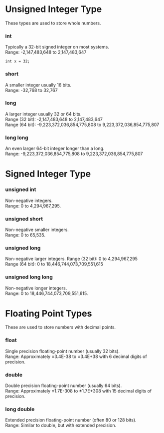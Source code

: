 # Unsigned Integer Type
These types are used to store whole numbers.
### int
Typically a 32-bit signed integer on most systems.<br>
Range: -2,147,483,648 to 2,147,483,647
```
int x = 32;
```
### short
A smaller integer usually 16 bits.<br>
Range: -32,768 to 32,767
### long
A larger integer usually 32 or 64 bits.<br>
Range (32 bit): -2,147,483,648 to 2,147,483,647<br>
Range (64 bit): -9,223,372,036,854,775,808 to 9,223,372,036,854,775,807
### long long
An even larger 64-bit integer longer than a long.<br>
Range: -9,223,372,036,854,775,808 to 9,223,372,036,854,775,807

# Signed Integer Type
### unsigned int
Non-negative integers.<br>
Range: 0 to 4,294,967,295.
### unsigned short
Non-negative smaller integers.<br>
Range: 0 to 65,535.
### unsigned long
Non-negative larger integers.
Range (32 bit): 0 to 4,294,967,295<br>
Range (64 bit): 0 to 18,446,744,073,709,551,615
### unsigned long long
Non-negative longer integers.<br>
Range: 0 to 18,446,744,073,709,551,615.

# Floating Point Types
These are used to store numbers with decimal points.
### float
Single precision floating-point number (usually 32 bits).<br>
Range: Approximately ±3.4E-38 to ±3.4E+38 with 6 decimal digits of precision.
### double
Double precision floating-point number (usually 64 bits).<br>
Range: Approximately ±1.7E-308 to ±1.7E+308 with 15 decimal digits of precision.
### long double
Extended precision floating-point number (often 80 or 128 bits).<br>
Range: Similar to double, but with extended precision.


